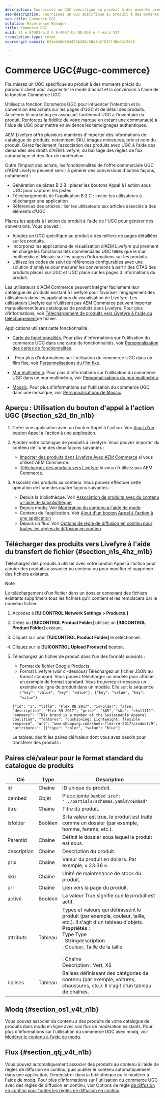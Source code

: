 ```yaml
---
description: Fournissez un UGC spécifique au produit à des moments précis du parcours client pour augmenter le mode d'achat et la conversion à l'aide de la fonction Commerce UGC.
seo-description: Fournissez un UGC spécifique au produit à des moments précis du parcours client pour augmenter le mode d'achat et la conversion à l'aide de la fonction Commerce UGC.
seo-title: Commerce UGC
solution: Experience Manager
title: Commerce UGC
uuid: 71 e 64901-a 2 b 6-4957-ba 88-058 e 4 eaca 537
translation-type: tm+mt
source-git-commit: 67aeb3de964473b326c88c3a3f81ff48a6a12652

---
```



# Commerce UGC{#ugc-commerce}

Fournissez un UGC spécifique au produit à des moments précis du parcours client pour augmenter le mode d&#39;achat et la conversion à l&#39;aide de la fonction Commerce UGC.

Utilisez la fonction Commerce UGC pour influencer l&#39;intention et la conversion des achats sur les pages d&#39;UGC et de détail des produits. Accélérer le marketing en associant facilement UGC à l&#39;inventaire du produit. Renforcez la fidélité de votre marque en créant une communauté à l&#39;aide de UGC pour mettre en évidence les témoignages authentiques.

AEM Livefyre offre plusieurs manières d&#39;importer des informations de catalogue de produits, notamment SKU, images miniatures, prix et nom du produit. Gérez facilement l&#39;association des produits avec UGC à l&#39;aide des demandes des droits d&#39;AEM Livefyre, du balisage des règles de flux automatique et des flux de modération.

Outre l&#39;impact des achats, les fonctionnalités de l&#39;offre commerciale UGC d&#39;AEM Livefyre peuvent servir à générer des conversions d&#39;autres façons, notamment :

* Génération de pistes B 2 B : placer les boutons Appel à l&#39;action sous UGC pour capturer les pistes
* Téléchargements de l&#39;application B 2 C : inviter les utilisateurs à télécharger une application
* Références des articles : lier les utilisateurs aux articles associés à des éléments d&#39;UGC

Placez les appels à l&#39;action du produit à l&#39;aide de l&#39;UGC pour générer des conversions. Vous pouvez :

* Ajoutez un UGC spécifique au produit à des milliers de pages détaillées sur les produits.
* Incorporez les applications de visualisation d&#39;AEM Livefyre qui prennent en charge les fonctionnalités commerciales UGC telles que le mur multimédia et Mosaic sur les pages d&#39;informations sur les produits.
* Utilisez les codes de suivi de références configurables avec une solution d&#39;analyse pour mesurer les conversions à partir des CTAS des produits placés sur UGC et UGC placé sur les pages d&#39;informations du produit.

Les utilisateurs d&#39;AEM Commerce peuvent intégrer facilement leur catalogue de produits existant à Livefyre pour favoriser l&#39;engagement des utilisateurs dans les applications de visualisation de Livefyre. Les utilisateurs Livefyre qui n&#39;utilisent pas AEM Commerce peuvent importer manuellement leurs catalogues de produits dans Livefyre. Pour plus d&#39;informations, voir [Téléchargement de produits vers Livefyre à l&#39;aide du téléchargement](/help/using/c-features-livefyre/c-ugc-commerce.md)de fichier.

Applications utilisant cette fonctionnalité :

* [Carte de fonctionnalités](../c-about-apps/c-feature-card-app/c-feature-card-app.md#c_feature_card_app). Pour plus d&#39;informations sur l&#39;utilisation du commerce UGC dans une carte de fonctionnalités, voir [Personnalisation des cartes de fonctionnalités](../c-about-apps/c-feature-card-app/c-feature-card-app.md#section_uds_gzm_5y).

* [](../c-about-apps/c-filmstrip-app/c-filmstrip-app.md#concept_jpc_n2j_jbb). Pour plus d&#39;informations sur l&#39;utilisation du commerce UGC dans un film fixe, voir [Personnalisations du film fixe](../c-about-apps/c-filmstrip-app/c-filmstrip-customizations.md#c_filmstrip_customizations).

* [Mur multimédia](../c-about-apps/c-media-wall-app/c-media-wall-app.md#c_media_wall_app). Pour plus d&#39;informations sur l&#39;utilisation du commerce UGC dans un mur multimédia, voir [Personnalisations du mur multimédia](../c-about-apps/c-media-wall-app/r-media-wall-customizations.md#r_media_wall_customizations).

* [Mosaic](../c-about-apps/c-mosaic-app/c-mosaic-app.md#c_mosaic_app). Pour plus d&#39;informations sur l&#39;utilisation du commerce UGC dans une mosaïque, voir [Personnalisations de Mosaic](../c-about-apps/c-mosaic-app/c-mosaic-customizations.md#c_mosaic_customizations).

## Aperçu : Utilisation du bouton d&#39;appel à l&#39;action UGC {#section_s2d_tln_n1b}

1. Créez une application avec un bouton Appel à l&#39;action. Voir [Ajout d&#39;un bouton Appel à l&#39;action à une application](/help/using/c-features-livefyre/c-call-to-action-button.md#task_36190DD1C8204C7793CB7EEA379C2155).
1. Ajoutez votre catalogue de produits à Livefyre. Vous pouvez importer du contenu de l&#39;une des deux façons suivantes :

   * [Importer des produits dans Livefyre Avec AEM Commerce](https://helpx.adobe.com/experience-manager/6-4/sites/administering/using/livefyre.html) si vous utilisez AEM Commerce.
   * [Téléchargez des produits vers Livefyre](/help/using/c-features-livefyre/c-ugc-commerce.md) si vous n&#39;utilisez pas AEM Commerce.

1. Associez des produits au contenu. Vous pouvez effectuer cette opération de l&#39;une des quatre façons suivantes :

   * Depuis la bibliothèque. Voir [Association de produits avec du contenu à l&#39;aide de la bibliothèque](../c-library/t-associate-products-with-content-using-the-library.md#t_associate_products_with_content_using_the_library)
   * Depuis modq. Voir [Modération du contenu à l&#39;aide de modq](/help/using/c-features-livefyre/c-about-moderation/c-modq.md)
   * Contenu de l&#39;application. Voir [Ajout d&#39;un bouton Appel à l&#39;action à une application](/help/using/c-features-livefyre/c-call-to-action-button.md)
   * Depuis un flux. Voir [Options de règle de diffusion en continu pour toutes les règles de diffusion en continu](../c-streams/c-stream-rule-options-for-all-stream-rules.md#c_stream_rule_options_for_all_stream_rules).

## Télécharger des produits vers Livefyre à l&#39;aide du transfert de fichier {#section_n1s_4hz_m1b}

Téléchargez des produits à utiliser avec votre bouton Appel à l&#39;action pour ajouter des produits à associer au contenu ou pour modifier et supprimer des fichiers existants.

>[!NOTE]
>
>Le téléchargement d&#39;un fichier dans un dossier contenant des fichiers existants supprimera tous les fichiers qu&#39;il contient et les remplacera par le nouveau fichier.

1. Accédez à **[!UICONTROL Network Settings > Products.]**
1. Créez ou **[!UICONTROL Product Folder]** utilisez un **[!UICONTROL Product Folder]** existant.

1. Cliquez sur pour **[!UICONTROL Product Folder]** le sélectionner.
1. Cliquez sur le **[!UICONTROL Upload Products]** bouton.
1. Téléchargez un fichier de produit dans l&#39;un des formats suivants :

   * Format de fichier Google Products
   * Format Livefyre (voir ci-dessous)
   Téléchargez un fichier JSON au format standard. Vous pouvez télécharger un modèle pour afficher un exemple de format standard. Vous trouverez ci-dessous un exemple de ligne de produit dans un modèle. Elle suit la séquence `{"key": "value", "key": "value"}, {"key": "value", "key": "value"}`:

   ```
   {"id": "1", "title": "Flex RN 2017", "isFolder": false, "description": "Flex RN 2017", "price": "$85", "sku": "sku11111", "summary": "This brand is a member of the Sustainable Apparel Coalition", "features": "Cushioning: Lightweight, flexible response", "url": "www.shopping.com/shoes-flex-rn-2017/product/9", "attributes": [{"type": "color", "value": "blue"}
   ```

   Le tableau décrit les paires clé/valeur dont vous avez besoin pour transférer des produits :

## Paires clé/valeur pour le format standard du catalogue de produits

| Clé | Type | Description |
|--- |--- |--- |
| id | Chaîne | ID unique du produit. |
| oembed | Objet | Pièce jointe `0embed $ref: '../partials/schemas.yaml#/oEmbed'` |
| titre | Chaîne | Titre du produit. |
| Isfolder | Booléen | Si la valeur est true, le produit est traité comme un dossier (par exemple, homme, femme, etc.). |
| Parentid | Chaîne | Définit le dossier sous lequel le produit est sous. |
| description | Chaîne | Description du produit. |
| prix | Chaîne | Valeur du produit en dollars. Par exemple, « 23.36 ». |
| sku | Chaîne | Unité de maintenance de stock du produit. |
| url | Chaîne | Lien vers la page du produit. |
| activé | Booléen | La valeur True signifie que le produit est actif. |
| attributs | Tableau | Types et valeurs qui définissent le produit (par exemple, couleur, taille, etc.). Il s&#39;agit d&#39;un tableau d&#39;objets.</br>**Propriétés :**</br>Type Type </br>: Stringdescription</br>: Couleur, Taille de la taille </br></br>: Chaîne </br>Description : Vert, XS |
| balises | Tableau | Balises définissant des catégories de contenu (par exemple, voitures, chaussures, etc.). Il s&#39;agit d&#39;un tableau de chaînes. |

## Modq {#section_os1_v4t_n1b}

Vous pouvez associer du contenu à des produits de votre catalogue de produits dans modq en ligne avec vos flux de modération existants. Pour plus d&#39;informations sur l&#39;utilisation du commerce UGC avec modq, voir [Modérer le contenu à l&#39;aide de modq](/help/using/c-features-livefyre/c-about-moderation/c-moderate-content-using-app-content.md).

## Flux {#section_qtj_v4t_n1b}

Vous pouvez automatiquement associer des produits au contenu à l&#39;aide de règles de diffusion en continu, puis publier le contenu automatiquement dans une application, l&#39;enregistrer dans la bibliothèque ou le modérer à l&#39;aide de modq. Pour plus d&#39;informations sur l&#39;utilisation du commerce UGC avec des règles de diffusion en continu, voir Options de règle [de diffusion en continu pour toutes les règles de diffusion en continu](../c-streams/c-stream-rule-options-for-all-stream-rules.md#c_stream_rule_options_for_all_stream_rules).
